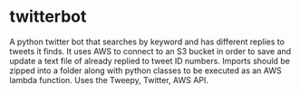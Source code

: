 # twitterbot
A python twitter bot that searches by keyword and has different replies to tweets it finds. It uses AWS to connect to an S3 bucket in order to save and update a text file of already replied to tweet ID numbers. Imports should be zipped into a folder along with python classes to be executed as an AWS lambda function. Uses the Tweepy, Twitter, AWS API.
